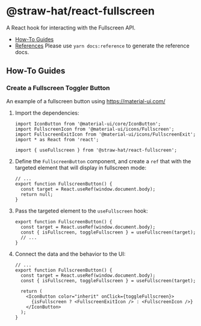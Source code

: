 # @straw-hat/react-fullscreen

A React hook for interacting with the Fullscreen API.

- [How-To Guides](#how-to-guides)
- [References](./docs/references/index.html) Please use `yarn docs:reference`
  to generate the reference docs.

## How-To Guides

### Create a Fullscreen Toggler Button

An example of a fullscreen button using https://material-ui.com/

1. Import the dependencies:

   ```tsx
   import IconButton from '@material-ui/core/IconButton';
   import FullscreenIcon from '@material-ui/icons/Fullscreen';
   import FullscreenExitIcon from '@material-ui/icons/FullscreenExit';
   import * as React from 'react';

   import { useFullscreen } from '@straw-hat/react-fullscreen';
   ```

2. Define the `FullscreenButton` component, and create a `ref` that with the targeted element that will display in
   fullscreen mode:

   ```tsx
   // ...
   export function FullscreenButton() {
     const target = React.useRef(window.document.body);
     return null;
   }
   ```

3. Pass the targeted element to the `useFullscreen` hook:

   ```tsx
   export function FullscreenButton() {
     const target = React.useRef(window.document.body);
     const { isFullscreen, toggleFullscreen } = useFullscreen(target);
     // ...
   }
   ```

4. Connect the data and the behavior to the UI:

   ```tsx
   // ...
   export function FullscreenButton() {
     const target = React.useRef(window.document.body);
     const { isFullscreen, toggleFullscreen } = useFullscreen(target);

     return (
       <IconButton color="inherit" onClick={toggleFullscreen}>
         {isFullscreen ? <FullscreenExitIcon /> : <FullscreenIcon />}
       </IconButton>
     );
   }
   ```
